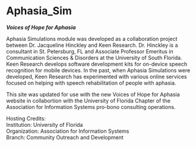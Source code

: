 # Aphasia_Sim

<b><i>Voices of Hope for Aphasia</i></b>

Aphasia Simulations module was developed as a collaboration project
between Dr. Jacqueline Hinckley and Keen Research. Dr. Hinckley is a
consultant in St. Petersburg, FL and Associate Professor Emeritus in
Communication Sciences & Disorders at the University of South Florida.
Keen Research develops software development kits for on-device speech
recognition for mobile devices. In the past, when Aphasia Simulations
were developed, Keen Research has experimented with various online
services focused on helping with speech rehabilitation of people with
aphasia.

This site was updated for use with the new Voices of Hope for Aphasia 
website in collabortion with the University of Florida Chapter of the 
Association for Information Systems pro-bono consulting operations.

Hosting Credits:<br>
Institution:    University of Florida<br>
Organization:   Association for Information Systems<br>
Branch:         Community Outreach and Development<br>
